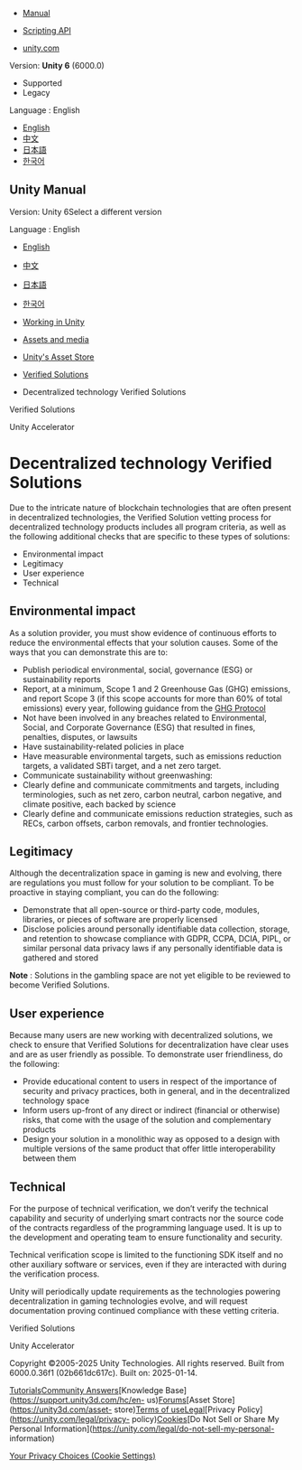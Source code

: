 [](https://docs.unity3d.com)

  * [Manual](../Manual/index.html)
  * [Scripting API](../ScriptReference/index.html)

  * [unity.com](https://unity.com/)

Version: **Unity 6** (6000.0)

  * Supported
  * Legacy

Language : English

  * [English](/Manual/verified-solutions-dt.html)
  * [中文](/cn/current/Manual/verified-solutions-dt.html)
  * [日本語](/ja/current/Manual/verified-solutions-dt.html)
  * [한국어](/kr/current/Manual/verified-solutions-dt.html)

[](https://docs.unity3d.com)

## Unity Manual

Version: Unity 6Select a different version

Language : English

  * [English](/Manual/verified-solutions-dt.html)
  * [中文](/cn/current/Manual/verified-solutions-dt.html)
  * [日本語](/ja/current/Manual/verified-solutions-dt.html)
  * [한국어](/kr/current/Manual/verified-solutions-dt.html)

  * [Working in Unity](working-in-unity.html)
  * [Assets and media](assets-and-media.html)
  * [Unity's Asset Store](AssetStore.html)
  * [Verified Solutions](verifiedsolutions.html)
  * Decentralized technology Verified Solutions

[](verifiedsolutions.html)

Verified Solutions

[](UnityAccelerator.html)

Unity Accelerator

# Decentralized technology Verified Solutions

Due to the intricate nature of blockchain technologies that are often present
in decentralized technologies, the Verified Solution vetting process for
decentralized technology products includes all program criteria, as well as
the following additional checks that are specific to these types of solutions:

  * Environmental impact
  * Legitimacy
  * User experience
  * Technical

## Environmental impact

As a solution provider, you must show evidence of continuous efforts to reduce
the environmental effects that your solution causes. Some of the ways that you
can demonstrate this are to:

  * Publish periodical environmental, social, governance (ESG) or sustainability reports
  * Report, at a minimum, Scope 1 and 2 Greenhouse Gas (GHG) emissions, and report Scope 3 (if this scope accounts for more than 60% of total emissions) every year, following guidance from the [GHG Protocol](https://ghgprotocol.org/)
  * Not have been involved in any breaches related to Environmental, Social, and Corporate Governance (ESG) that resulted in fines, penalties, disputes, or lawsuits
  * Have sustainability-related policies in place
  * Have measurable environmental targets, such as emissions reduction targets, a validated SBTi target, and a net zero target.
  * Communicate sustainability without greenwashing:
  * Clearly define and communicate commitments and targets, including terminologies, such as net zero, carbon neutral, carbon negative, and climate positive, each backed by science
  * Clearly define and communicate emissions reduction strategies, such as RECs, carbon offsets, carbon removals, and frontier technologies.

## Legitimacy

Although the decentralization space in gaming is new and evolving, there are
regulations you must follow for your solution to be compliant. To be proactive
in staying compliant, you can do the following:

  * Demonstrate that all open-source or third-party code, modules, libraries, or pieces of software are properly licensed
  * Disclose policies around personally identifiable data collection, storage, and retention to showcase compliance with GDPR, CCPA, DCIA, PIPL, or similar personal data privacy laws if any personally identifiable data is gathered and stored

**Note** : Solutions in the gambling space are not yet eligible to be reviewed
to become Verified Solutions.

## User experience

Because many users are new working with decentralized solutions, we check to
ensure that Verified Solutions for decentralization have clear uses and are as
user friendly as possible. To demonstrate user friendliness, do the following:

  * Provide educational content to users in respect of the importance of security and privacy practices, both in general, and in the decentralized technology space
  * Inform users up-front of any direct or indirect (financial or otherwise) risks, that come with the usage of the solution and complementary products
  * Design your solution in a monolithic way as opposed to a design with multiple versions of the same product that offer little interoperability between them

## Technical

For the purpose of technical verification, we don’t verify the technical
capability and security of underlying smart contracts nor the source code of
the contracts regardless of the programming language used. It is up to the
development and operating team to ensure functionality and security.

Technical verification scope is limited to the functioning SDK itself and no
other auxiliary software or services, even if they are interacted with during
the verification process.

Unity will periodically update requirements as the technologies powering
decentralization in gaming technologies evolve, and will request documentation
proving continued compliance with these vetting criteria.

[](verifiedsolutions.html)

Verified Solutions

[](UnityAccelerator.html)

Unity Accelerator

Copyright ©2005-2025 Unity Technologies. All rights reserved. Built from
6000.0.36f1 (02b661dc617c). Built on: 2025-01-14.

[Tutorials](https://learn.unity.com/)[Community
Answers](https://answers.unity3d.com)[Knowledge
Base](https://support.unity3d.com/hc/en-
us)[Forums](https://forum.unity3d.com)[Asset Store](https://unity3d.com/asset-
store)[Terms of
use](https://docs.unity3d.com/Manual/TermsOfUse.html)[Legal](https://unity.com/legal)[Privacy
Policy](https://unity.com/legal/privacy-
policy)[Cookies](https://unity.com/legal/cookie-policy)[Do Not Sell or Share
My Personal Information](https://unity.com/legal/do-not-sell-my-personal-
information)

[Your Privacy Choices (Cookie Settings)](javascript:void\(0\);)

